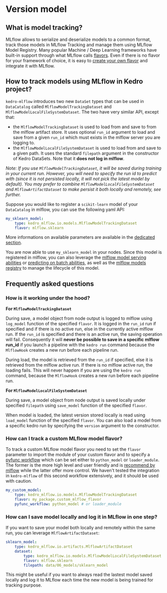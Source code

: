 # Version model

## What is model tracking?

MLflow allows to serialize and deserialize models to a common format, track those models in MLflow Tracking and manage them using MLflow Model Registry. Many popular Machine / Deep Learning frameworks have built-in support through what MLflow calls [flavors](https://www.mlflow.org/docs/latest/models.html#built-in-model-flavors). Even if there is no flavor for your framework of choice, it is easy to [create your own flavor](https://www.mlflow.org/docs/latest/models.html#custom-python-models) and integrate it with MLflow.

## How to track models using MLflow in Kedro project?

`kedro-mlflow` introduces two new `DataSet` types that can be used in `DataCatalog` called `MlflowModelTrackingDataset` and `MlflowModelLocalFileSystemDataset`. The two have very similar API, except that:

- the ``MlflowModelTrackingDataset`` is used to load from and save to from the mlflow artifact store. It uses optional `run_id` argument to load and save from a given `run_id` which must exists in the mlflow server you are logging to.
- the ``MlflowModelLocalFileSystemDataset`` is used to load from and save to a given path. It uses the standard `filepath` argument in the constructor of Kedro DataSets. Note that it **does not log in mlflow**.

*Note: If you use ``MlflowModelTrackingDataset``, it will be saved during training in your current run. However, you will need to specify the run id to predict with (since it is not persisted locally, it will not pick the latest model by default). You may prefer to combine ``MlflowModelLocalFileSystemDataset`` and ``MlflowArtifactDataset`` to make persist it both locally and remotely, see further.*

Suppose you would like to register a `scikit-learn` model of your `DataCatalog` in mlflow, you can use the following yaml API:

```yaml
my_sklearn_model:
    type: kedro_mlflow.io.models.MlflowModelTrackingDataset
    flavor: mlflow.sklearn
```

More informations on available parameters are available in the [dedicated section](../30_python_objects/01_DataSets.md#mlflowmodeltrackingdataset).

You are now able to use ``my_sklearn_model`` in your nodes. Since this model is registered in mlflow, you can also leverage the [mlflow model serving abilities](https://www.mlflow.org/docs/latest/cli.html#mlflow-models-serve) or [predicting on batch abilities](https://www.mlflow.org/docs/latest/cli.html#mlflow-models-predict), as well as the [mlflow models registry](https://www.mlflow.org/docs/latest/model-registry.html) to manage the lifecycle of this model.

## Frequently asked questions

### How is it working under the hood?

**For ``MlflowModelTrackingDataset``**

During save, a model object from node output is logged to mlflow using ``log_model`` function of the specified ``flavor``. It is logged in the `run_id` run if specified and if there is no active run, else in the currently active mlflow run. If the `run_id` is specified and there is an active run, the saving operation will fail. Consequently it will **never be possible to save in a specific mlflow run_id** if you launch a pipeline with the `kedro run` command because the `MlflowHook` creates a new run before each pipeline run.

During load, the model is retrieved from the ``run_id`` if specified, else it is retrieved from the mlflow active run. If there is no mlflow active run, the loading fails. This will never happen if you are using the `kedro run` command, because the `MlflowHook` creates a new run before each pipeline run.

**For ``MlflowModelLocalFileSystemDataset``**

During save, a model object from node output is saved locally under specified ``filepath`` using ``save_model`` function of the specified ``flavor``.

When model is loaded, the latest version stored locally is read using ``load_model`` function of the specified ``flavor``. You can also load a model from a specific kedro run by specifying the `version` argument to the constructor.

### How can I track a custom MLflow model flavor?

To track a custom MLflow model flavor you need to set the `flavor` parameter to import the module of your custom flavor and to specify a [pyfunc workflow](https://mlflow.org/docs/latest/python_api/mlflow.pyfunc.html#pyfunc-create-custom-workflows) which can be set either to `python_model` or `loader_module`. The former is the more high level and user friendly and is [recommend by mlflow](https://mlflow.org/docs/latest/python_api/mlflow.pyfunc.html#which-workflow-is-right-for-my-use-case) while the latter offer more control. We haven't tested the integration in `kedro-mlflow` of this second workflow extensively, and it should be used with caution.

```yaml
my_custom_model:
    type: kedro_mlflow.io.models.MlflowModelTrackingDataset
    flavor: my_package.custom_mlflow_flavor
    pyfunc_workflow: python_model # or loader_module
```

### How can I save model locally and log it in MLflow in one step?

If you want to save your model both locally and remotely within the same run, you can leverage `MlflowArtifactDataset`:

```yaml
sklearn_model:
    type: kedro_mlflow.io.artifacts.MlflowArtifactDataset
    dataset:
        type: kedro_mlflow.io.models.MlflowModelLocalFileSystemDataset
        flavor: mlflow.sklearn
        filepath: data/06_models/sklearn_model
```

This might be useful if you want to always read the lastest model saved locally and log it to MLflow each time the new model is being trained for tracking purpose.
